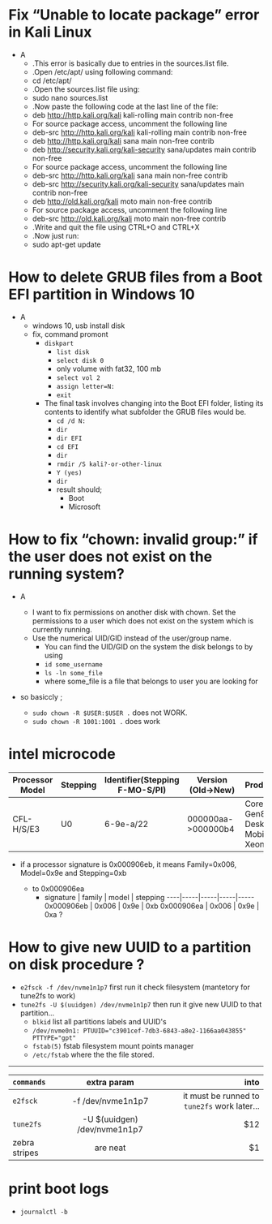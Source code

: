 
# Fix “Unable to locate package” error in Kali Linux

* A
  * .This error is basically due to entries in the sources.list file.
  * .Open /etc/apt/ using following command:
  * cd /etc/apt/
  * .Open the sources.list file using:
  * sudo nano sources.list
  * .Now paste the following code at the last line of the file:
  * deb http://http.kali.org/kali kali-rolling main contrib non-free
  * For source package access, uncomment the following line
  * deb-src http://http.kali.org/kali kali-rolling main contrib non-free
  * deb http://http.kali.org/kali sana main non-free contrib
  * deb http://security.kali.org/kali-security sana/updates main contrib non-free
  * For source package access, uncomment the following line
  * deb-src http://http.kali.org/kali sana main non-free contrib
  * deb-src http://security.kali.org/kali-security sana/updates main contrib non-free
  * deb http://old.kali.org/kali moto main non-free contrib
  * For source package access, uncomment the following line
  * deb-src http://old.kali.org/kali moto main non-free contrib
  * .Write and quit the file using CTRL+O and CTRL+X
  * .Now just run:
  * sudo apt-get update

# How to delete GRUB files from a Boot EFI partition in Windows 10

* A
  * windows 10, usb install disk
  * fix, command promont
    * `diskpart`
      * `list disk`
      * `select disk 0`
      * only volume with fat32, 100 mb
      * `select vol 2`
      * `assign letter=N:`
      * `exit`
    * The final task involves changing into the Boot EFI folder, 
listing its contents to identify what subfolder the GRUB files would be.
      * `cd /d N:`
      * `dir`
      * `dir EFI`
      * `cd EFI`
      * `dir`
      * `rmdir /S kali?-or-other-linux`
      * `Y (yes)`
      * `dir`
      * result should;
        * Boot
        * Microsoft

# How to fix “chown: invalid group:” if the user does not exist on the running system?

* A
  * I want to fix permissions on another disk with chown. Set the permissions to a user which does not exist on the system which is currently running.
  * Use the numerical UID/GID instead of the user/group name.
    * You can find the UID/GID on the system the disk belongs to by using
    * `id some_username`
    * `ls -ln some_file`
    * where some_file is a file that belongs to user you are looking for

* so basiccly ;
    * `sudo chown -R $USER:$USER .` does not WORK.
    * `sudo chown -R 1001:1001 .` does work

# intel microcode

Processor Model | Stepping | Identifier(Stepping F-MO-S/PI) | Version (Old->New)| Products |
|----|-----|-----|-----|-----|
| CFL-H/S/E3 | U0 | 6-9e-a/22 | 000000aa->000000b4 | Core Gen8 Desktop, Mobile, Xeon E |

* if a processor signature is 0x000906eb, it means
Family=0x006, Model=0x9e and Stepping=0xb

  * to 0x000906ea
    * signature | family | model | stepping
      ----|-----|-----|-----|-----
      0x000906eb | 0x006 | 0x9e | 0xb
      0x000906ea | 0x006 | 0x9e | 0xa ?

# How to give new UUID to a partition on disk procedure ? 

   * `e2fsck -f /dev/nvme1n1p7` first run it check filesystem (mantetory for tune2fs to work)
   * `tune2fs -U $(uuidgen) /dev/nvme1n1p7` then run it give new UUID to that partition...
     * `blkid` list all partitions labels and UUID's
	 * `/dev/nvme0n1: PTUUID="c3901cef-7db3-6843-a8e2-1166aa043855" PTTYPE="gpt"`
     * `fstab(5)` fstab filesystem mount points manager
	 * `/etc/fstab` where the the file stored.
---

| `commands`  | extra param  | into |
| :------------ |:---------------:| -----:|
| `e2fsck`      | -f /dev/nvme1n1p7 | it must be runned to `tune2fs` work later... |
| `tune2fs`      | -U $(uuidgen) /dev/nvme1n1p7        |   $12 |
| zebra stripes | are neat        |    $1 |

# print boot logs

* `journalctl -b`

